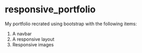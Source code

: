 # responsive_portfolio
My portfolio recrated using bootstrap with the following items:

1. A navbar
2. A responsive layout
3. Responsive images